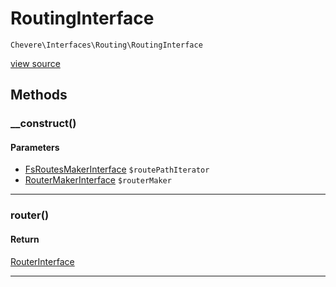 # RoutingInterface

`Chevere\Interfaces\Routing\RoutingInterface`

[view source](https://github.com/chevere/chevere/blob/master//home/rodolfo/git/chevere/chevere/interfaces/Routing/RoutingInterface.php)

## Methods

### __construct()

#### Parameters

- [FsRoutesMakerInterface](./FsRoutesMakerInterface.md) `$routePathIterator`
- [RouterMakerInterface](../Router/RouterMakerInterface.md) `$routerMaker`

---

### router()

#### Return

[RouterInterface](../Router/RouterInterface.md)

---

